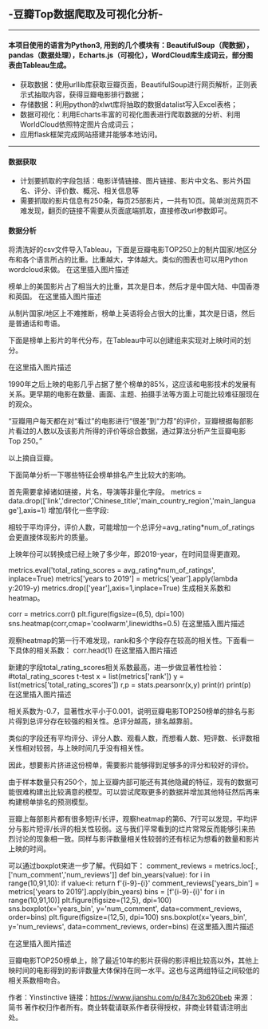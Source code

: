 ## -豆瓣Top数据爬取及可视化分析-
***
#### 本项目使用的语言为Python3, 用到的几个模块有：BeautifulSoup（爬数据），pandas（数据处理），Echarts.js（可视化），WordCloud库生成词云，部分图表由Tableau生成。
- 获取数据：使用urllib库获取豆瓣页面，BeautifulSoup进行网页解析，正则表示式抽取内容，获得豆瓣电影排行数据；
- 存储数据：利用python的xlwt库将抽取的数据datalist写入Excel表格；
- 数据可视化：利用Echarts丰富的可视化图表进行爬取数据的分析、利用WorldCloud依照特定图片合成词云；
- 应用flask框架完成网站搭建并能够本地访问。
***
#### 数据获取
- 计划要抓取的字段包括：电影详情链接、图片链接、影片中文名、影片外国名、评分、评价数、概况、相关信息等
- 需要抓取的影片信息有250条，每页25部影片，一共有10页。简单浏览网页不难发现，翻页的链接不需要从页面底端抓取，直接修改url参数即可。
#### 数据分析
将清洗好的csv文件导入Tableau，下面是豆瓣电影TOP250上的制片国家/地区分布和各个语言所占的比重。比重越大，字体越大。类似的图表也可以用Python wordcloud来做。
在这里插入图片描述


榜单上的美国影片占了相当大的比重，其次是日本，然后才是中国大陆、中国香港和英国。
在这里插入图片描述

从制片国家/地区上不难推断，榜单上英语将会占很大的比重，其次是日语，然后是普通话和粤语。

下面是榜单上影片的年代分布，在Tableau中可以创建组来实现对上映时间的划分。

在这里插入图片描述

1990年之后上映的电影几乎占据了整个榜单的85%，这应该和电影技术的发展有关系。更早期的电影在数量、画面、主题、拍摄手法等方面上可能比较难征服现在的观众。



“豆瓣用户每天都在对“看过”的电影进行“很差”到“力荐”的评价，豆瓣根据每部影片看过的人数以及该影片所得的评价等综合数据，通过算法分析产生豆瓣电影 Top 250。”

以上摘自豆瓣。

下面简单分析一下哪些特征会榜单排名产生比较大的影响。

首先需要拿掉诸如链接，片名，导演等非量化字段。
metrics = data.drop(['link','director','Chinese_title','main_country_region','main_language'],axis=1)
增加/转化一些字段:

相较于平均评分，评价人数，可能增加一个总评分=avg_rating*num_of_ratings会更直接体现影片的质量。

上映年份可以转换成已经上映了多少年，即2019-year，在时间显得更直观。

metrics.eval('total_rating_scores = avg_rating*num_of_ratings', inplace=True)
metrics['years to 2019'] = metrics['year'].apply(lambda y:2019-y)
metrics.drop(['year'],axis=1,inplace=True)
生成相关系数和heatmap。

corr = metrics.corr()
plt.figure(figsize=(6,5), dpi=100)
sns.heatmap(corr,cmap='coolwarm',linewidths=0.5)
在这里插入图片描述

观察heatmap的第一行不难发现，rank和多个字段存在较高的相关性。下面看一下具体的相关系数：
corr.head(1)
在这里插入图片描述

新建的字段total_rating_scores相关系数最高，进一步做显著性检验：
#total_rating_scores t-test
x = list(metrics['rank'])
y = list(metrics['total_rating_scores'])
r,p = stats.pearsonr(x,y)
print(r)
print(p)
在这里插入图片描述

相关系数为-0.7，显著性水平小于0.001，说明豆瓣电影TOP250榜单的排名与影片得到总评分存在较强的相关性。总评分越高，排名越靠前。

类似的字段还有平均评分、评分人数、观看人数，而想看人数、短评数、长评数相关性相对较弱，与上映时间几乎没有相关性。

因此，想要影片挤进这份榜单，需要影片能够得到足够多的评分和较好的评价。

由于样本数量只有250个，加上豆瓣内部可能还有其他隐藏的特征，现有的数据可能很难构建出比较满意的模型。可以尝试爬取更多的数据并增加其他特征然后再来构建榜单排名的预测模型。

豆瓣上每部影片都有很多短评/长评，观察heatmap的第6、7行可以发现，平均评分与影片短评/长评的相关性较弱。这与我们平常看到的烂片常常反而能够引来热烈讨论的现象相一致。同样与影评数量相关性较弱的还有标记为想看的数量和影片上映的时间。

可以通过boxplot来进一步了解。代码如下：
comment_reviews = metrics.loc[:,['num_comment','num_reviews']]
def bin_years(value):
    for i in range(10,91,10):
        if value<i:
            return f'{i-9}-{i}'
comment_reviews['years_bin'] = metrics['years to 2019'].apply(bin_years)
bins = [f'{i-9}-{i}' for i in range(10,91,10)]
plt.figure(figsize=(12,5), dpi=100)
sns.boxplot(x='years_bin', y='num_comment', data=comment_reviews, order=bins)
plt.figure(figsize=(12,5), dpi=100)
sns.boxplot(x='years_bin', y='num_reviews', data=comment_reviews, order=bins)
在这里插入图片描述

在这里插入图片描述

豆瓣电影TOP250榜单上，除了最近10年的影片获得的影评相比较高以外，其他上映时间的电影得到的影评数量大体保持在同一水平。这也与这两组特征之间较低的相关系数相吻合。

作者：Yinstinctive
链接：https://www.jianshu.com/p/847c3b620beb
来源：简书
著作权归作者所有。商业转载请联系作者获得授权，非商业转载请注明出处。


